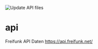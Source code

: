 ![Update API files](https://github.com/ffsh/api/workflows/Update%20API%20files/badge.svg)

# api
Freifunk API Daten https://api.freifunk.net/
